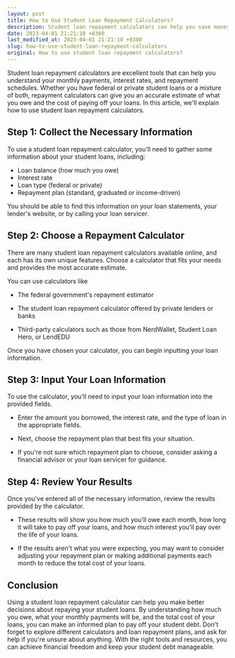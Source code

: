 ```yaml
---
layout: post
title: How to Use Student Loan Repayment Calculators?
description: Student loan repayment calculators can help you save money and plan better. Learn how to use them in this step-by-step guide.
date: 2023-04-01 21:21:10 +0300
last_modified_at: 2023-04-01 21:21:10 +0300
slug: how-to-use-student-loan-repayment-calculators
original: How to use student loan repayment calculators?
---
```

Student loan repayment calculators are excellent tools that can help you understand your monthly payments, interest rates, and repayment schedules. Whether you have federal or private student loans or a mixture of both, repayment calculators can give you an accurate estimate of what you owe and the cost of paying off your loans. In this article, we'll explain how to use student loan repayment calculators.

## Step 1: Collect the Necessary Information

To use a student loan repayment calculator, you'll need to gather some information about your student loans, including:

- Loan balance (how much you owe)
- Interest rate
- Loan type (federal or private)
- Repayment plan (standard, graduated or income-driven)

You should be able to find this information on your loan statements, your lender's website, or by calling your loan servicer.

## Step 2: Choose a Repayment Calculator

There are many student loan repayment calculators available online, and each has its own unique features. Choose a calculator that fits your needs and provides the most accurate estimate.

You can use calculators like

- The federal government's repayment estimator 

- The student loan repayment calculator offered by private lenders or banks 

- Third-party calculators such as those from NerdWallet, Student Loan Hero, or LendEDU 

Once you have chosen your calculator, you can begin inputting your loan information.

## Step 3: Input Your Loan Information

To use the calculator, you'll need to input your loan information into the provided fields. 

- Enter the amount you borrowed, the interest rate, and the type of loan in the appropriate fields.

- Next, choose the repayment plan that best fits your situation. 

- If you're not sure which repayment plan to choose, consider asking a financial advisor or your loan servicer for guidance.

## Step 4: Review Your Results

Once you've entered all of the necessary information, review the results provided by the calculator. 

- These results will show you how much you'll owe each month, how long it will take to pay off your loans, and how much interest you'll pay over the life of your loans. 

- If the results aren't what you were expecting, you may want to consider adjusting your repayment plan or making additional payments each month to reduce the total cost of your loans.

## Conclusion

Using a student loan repayment calculator can help you make better decisions about repaying your student loans. By understanding how much you owe, what your monthly payments will be, and the total cost of your loans, you can make an informed plan to pay off your student debt. Don't forget to explore different calculators and loan repayment plans, and ask for help if you're unsure about anything. With the right tools and resources, you can achieve financial freedom and keep your student debt manageable.